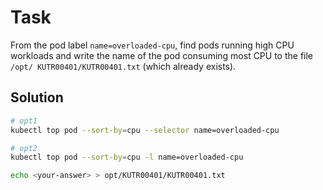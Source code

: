 # Task
From the pod label `name=overloaded-cpu`, find pods running high CPU workloads and write the name of the pod consuming most CPU to the file `/opt/
KUTR00401/KUTR00401.txt` (which already exists).

## Solution
```bash
# opt1
kubectl top pod --sort-by=cpu --selector name=overloaded-cpu

# opt2
kubectl top pod --sort-by=cpu -l name=overloaded-cpu

echo <your-answer> > opt/KUTR00401/KUTR00401.txt
```
